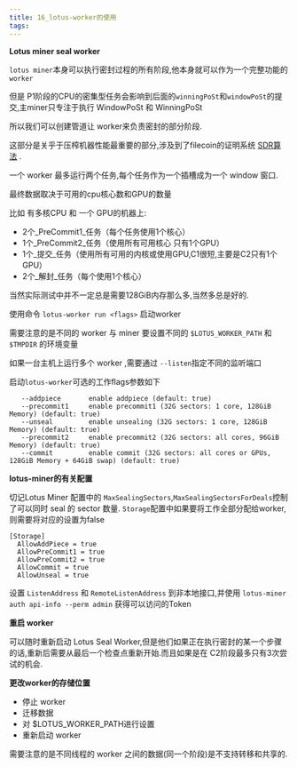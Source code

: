 ```yaml
---
title: 16_lotus-worker的使用
tags: 
---
```


**Lotus miner seal worker**

`lotus miner`本身可以执行密封过程的所有阶段,他本身就可以作为一个完整功能的`worker`

但是 P1阶段的CPU的密集型任务会影响到后面的`winningPoSt`和`windowPoSt`的提交,主miner只专注于执行 WindowPoSt 和 WinningPoSt

所以我们可以创建管道让 worker来负责密封的部分阶段.

这部分是关乎于压榨机器性能最重要的部分,涉及到了filecoin的证明系统 [SDR算法](https://github.com/filecoin-project/rust-fil-proofs/) .

一个 worker 最多运行两个任务,每个任务作为一个插槽成为一个 window 窗口. 

最终数据取决于可用的cpu核心数和GPU的数量

比如 有多核CPU 和 一个 GPU的机器上:

*   2个_PreCommit1_任务（每个任务使用1个核心） 
*   1个_PreCommit2_任务（使用所有可用核心 只有1个GPU）
*   1个_提交_任务（使用所有可用的内核或使用GPU,C1很短,主要是C2只有1个GPU）
*   2个_解封_任务（每个使用1个核心）

当然实际测试中并不一定总是需要128GiB内存那么多,当然多总是好的. 

使用命令 `lotus-worker run <flags>` 启动worker

需要注意的是不同的 worker 与 miner 要设置不同的 `$LOTUS_WORKER_PATH` 和 `$TMPDIR` 的环境变量

如果一台主机上运行多个 worker ,需要通过 `--listen`指定不同的监听端口

启动`lotus-worker`可选的工作flags参数如下

```
   --addpiece		enable addpiece (default: true)
   --precommit1		enable precommit1 (32G sectors: 1 core, 128GiB Memory) (default: true)
   --unseal			enable unsealing (32G sectors: 1 core, 128GiB Memory) (default: true)
   --precommit2		enable precommit2 (32G sectors: all cores, 96GiB Memory) (default: true)
   --commit			enable commit (32G sectors: all cores or GPUs, 128GiB Memory + 64GiB swap) (default: true)
```

**lotus-miner的有关配置**

切记Lotus Miner 配置中的 `MaxSealingSectors`,`MaxSealingSectorsForDeals`控制了可以同时 seal 的 sector 数量. `Storage`配置中如果要将工作全部分配给worker,则需要将对应的设置为false

```
[Storage]
  AllowAddPiece = true
  AllowPreCommit1 = true
  AllowPreCommit2 = true
  AllowCommit = true
  AllowUnseal = true
```

设置 `ListenAddress` 和 `RemoteListenAddress` 到非本地接口,并使用 `lotus-miner auth api-info --perm admin` 获得可以访问的Token 

**重启 worker**

可以随时重新启动 Lotus Seal Worker,但是他们如果正在执行密封的某一个步骤的话,重新后需要从最后一个检查点重新开始.而且如果是在 C2阶段最多只有3次尝试的机会.

**更改worker的存储位置**

- 停止 worker
- 迁移数据
- 对 $LOTUS_WORKER_PATH进行设置
- 重新启动 worker

需要注意的是不同线程的 worker 之间的数据(同一个阶段)是不支持转移和共享的.